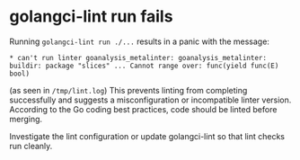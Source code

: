 # golangci-lint run fails

Running `golangci-lint run ./...` results in a panic with the message:
```
* can't run linter goanalysis_metalinter: goanalysis_metalinter: buildir: package "slices" ... Cannot range over: func(yield func(E) bool)
```
(as seen in `/tmp/lint.log`)
This prevents linting from completing successfully and suggests a misconfiguration or incompatible linter version. According to the Go coding best practices, code should be linted before merging.

Investigate the lint configuration or update golangci-lint so that lint checks run cleanly.
